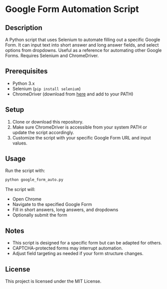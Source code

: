 # Google Form Automation Script

## Description
A Python script that uses Selenium to automate filling out a specific Google Form. It can input text into short answer and long answer fields, and select options from dropdowns. Useful as a reference for automating other Google Forms. Requires Selenium and ChromeDriver.

## Prerequisites
- Python 3.x
- Selenium (`pip install selenium`)
- ChromeDriver (download from [here](https://sites.google.com/a/chromium.org/chromedriver/downloads) and add to your PATH)

## Setup
1. Clone or download this repository.
2. Make sure ChromeDriver is accessible from your system PATH or update the script accordingly.
3. Customize the script with your specific Google Form URL and input values.

## Usage
Run the script with:
```bash
python google_form_auto.py
```

The script will:
- Open Chrome
- Navigate to the specified Google Form
- Fill in short answers, long answers, and dropdowns
- Optionally submit the form

## Notes
- This script is designed for a specific form but can be adapted for others.
- CAPTCHA-protected forms may interrupt automation.
- Adjust field targeting as needed if your form structure changes.

## License
This project is licensed under the MIT License.
